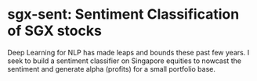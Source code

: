 # sgx-sent: Sentiment Classification of SGX stocks

Deep Learning for NLP has made leaps and bounds these past few years. I seek to build a sentiment classifier on Singapore equities to nowcast the sentiment and generate alpha (profits) for a small portfolio base.
